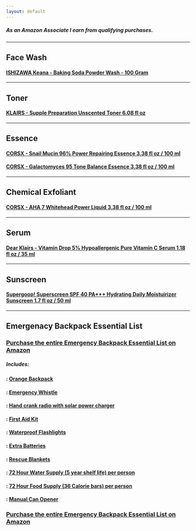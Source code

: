 ```yaml
---
layout: default
---
```

##### As an Amazon Associate I earn from qualifying purchases.
------------------
## Face Wash
#### [ISHIZAWA Keana - Baking Soda Powder Wash - 100 Gram](https://www.amazon.com/ISHIZAWA-Keana-Baking-Soda-Powder/dp/B0012YVY3K?pd_rd_w=dBxhi&content-id=amzn1.sym.724fac2e-0491-4f7a-a10d-2221f9a8bc9a&pf_rd_p=724fac2e-0491-4f7a-a10d-2221f9a8bc9a&pf_rd_r=4WWR37J7T5V9PX3YMMW5&pd_rd_wg=ndOf0&pd_rd_r=cd39f466-c0ea-49cd-90b0-6959f9018779&pd_rd_i=B0012YVY3K&psc=1&ref_=pd_bap_d_grid_rp_0_3_i&_encoding=UTF8&tag=skincare0cc6-20&linkCode=ur2&linkId=16be59786403051dd492046e2f3fbfc6&camp=1789&creative=9325)
------------------
## Toner
#### [KLAIRS - Supple Preparation Unscented Toner 6.08 fl oz](https://www.amazon.com/gp/product/B07B65NJLV/ref=ppx_yo_dt_b_search_asin_title?ie=UTF8&th=1&_encoding=UTF8&tag=skincare0cc6-20&linkCode=ur2&linkId=e3d422a5d94bc9deb65c7c3f08021663&camp=1789&creative=9325) 
------------------
## Essence
#### [CORSX - Snail Mucin 96% Power Repairing Essence 3.38 fl oz / 100 ml](https://www.amazon.com/COSRX-Repairing-Hydrating-Secretion-Phthalates/dp/B00PBX3L7K?pd_rd_w=Si9AE&content-id=amzn1.sym.724fac2e-0491-4f7a-a10d-2221f9a8bc9a&pf_rd_p=724fac2e-0491-4f7a-a10d-2221f9a8bc9a&pf_rd_r=SZVDN6ZW8DA22QBJH7A2&pd_rd_wg=82HYz&pd_rd_r=d279979b-e844-48cc-bc05-bd2197a23380&pd_rd_i=B00PBX3L7K&psc=1&ref_=pd_bap_d_grid_rp_0_7_t&_encoding=UTF8&tag=skincare0cc6-20&linkCode=ur2&linkId=bf822871691fb83c3faeddbb3a90c521&camp=1789&creative=9325)
#### [CORSX - Galactomyces 95 Tone Balance Essence 3.38 fl oz / 100 ml](https://www.amazon.com/COSRX-Galactomyces-Balancing-Essence-Brighten/dp/B07DKC23D5?pd_rd_w=Si9AE&content-id=amzn1.sym.724fac2e-0491-4f7a-a10d-2221f9a8bc9a&pf_rd_p=724fac2e-0491-4f7a-a10d-2221f9a8bc9a&pf_rd_r=SZVDN6ZW8DA22QBJH7A2&pd_rd_wg=82HYz&pd_rd_r=d279979b-e844-48cc-bc05-bd2197a23380&pd_rd_i=B07DKC23D5&psc=1&ref_=pd_bap_d_grid_rp_0_16_t&_encoding=UTF8&tag=skincare0cc6-20&linkCode=ur2&linkId=b4894fdbab03bc0063e270147814fdab&camp=1789&creative=9325)
------------------
## Chemical Exfoliant
#### [CORSX - AHA 7 Whitehead Power Liquid 3.38 fl oz / 100 ml](https://www.amazon.com/COSRX-Whitehead-Power-Liquid-100ml/dp/B00OZ9WOD8?pd_rd_w=Si9AE&content-id=amzn1.sym.724fac2e-0491-4f7a-a10d-2221f9a8bc9a&pf_rd_p=724fac2e-0491-4f7a-a10d-2221f9a8bc9a&pf_rd_r=SZVDN6ZW8DA22QBJH7A2&pd_rd_wg=82HYz&pd_rd_r=d279979b-e844-48cc-bc05-bd2197a23380&pd_rd_i=B00OZ9WOD8&ref_=pd_bap_d_grid_rp_0_11_t&th=1&_encoding=UTF8&tag=skincare0cc6-20&linkCode=ur2&linkId=898e03b40cc82b1e01531456d2a1f941&camp=1789&creative=9325)
------------------
## Serum
#### [Dear Klairs - Vitamin Drop 5% Hypoallergenic Pure Vitamin C Serum 1.18 fl oz / 35 ml](https://www.amazon.com/gp/product/B010FOFSH0/ref=ppx_yo_dt_b_asin_title_o00_s00?ie=UTF8&psc=1&_encoding=UTF8&tag=skincare0cc6-20&linkCode=ur2&linkId=215f19cb98d1e356f0b23b1bb4ced82b&camp=1789&creative=9325)
------------------
## Sunscreen
#### [Supergoop! Superscreen SPF 40 PA+++ Hydrating Daily Moistuirizer Sunscreen 1.7 fl oz / 50 ml](https://www.amazon.com/gp/product/B07VR6BBY8/ref=ppx_yo_dt_b_search_asin_title?ie=UTF8&th=1&_encoding=UTF8&tag=skincare0cc6-20&linkCode=ur2&linkId=1487cb8a9660bf389ac2b909748b45e3&camp=1789&creative=9325)
------------------
## Emergenacy Backpack Essential List
### [Purchase the entire Emergency Backpack Essential List on Amazon](https://www.amazon.com/gp/aws/cart/add.html?AssociateTag=emergency-backpack-20&ASIN.1=B07XWX2H1S&Quantity.1=1&ASIN.2=B07RNNMZW3&Quantity.2=1&ASIN.3=B018I4BPNU&Quantity.3=1&ASIN.4=B08HHK3BXN&Quantity.4=1&ASIN.5=B01B8VPM7A&Quantity.5=1&ASIN.6=B094D3K2W9&Quantity.6=1&ASIN.7=B09V7W74NQ&Quantity.7=1&ASIN.8=B0134DAXJ2&Quantity.8=1&ASIN.9=B00NGYGCH2&Quantity.9=1&ASIN.10=B09HKDGHX1&Quantity.10=1)
##### Includes:
#### : [Orange Backpack](https://www.amazon.com/Lightweight-Backpack-Foldable-Waterproof-Backpacks/dp/B07XWX2H1S?crid=NV9SVHCJ5U15&keywords=emergency%2Borange%2Bbackpack&qid=1692301898&sprefix=emergency%2Borange%2Bbackpack%2Caps%2C151&sr=8-17&th=1&linkCode=ll1&tag=emergency-backpack-20&linkId=3e2271071b329735df3b461edae5f207&language=en_US&ref_=as_li_ss_tl)
#### : [Emergency Whistle](https://www.amazon.com/LuxoGear-Emergency-Whistles-Lifeguard-Signaling/dp/B07RNNMZW3?crid=ER0EPBENEAHO&keywords=emergency%2Bwhistle&qid=1692302420&sprefix=emergency%2Bwhistle%2Caps%2C205&sr=8-5&th=1&linkCode=ll1&tag=emergency-backpack-20&linkId=8064986cf8a2eefab9f7b4d08085c66d&language=en_US&ref_=as_li_ss_tl)
#### : [Hand crank radio with solar power charger](https://www.amazon.com/Upgraded-Esky-Portable-Emergency-Flashlight/dp/B018I4BPNU?keywords=hand%2Bcrank%2Bradio&qid=1692304899&sr=8-3&th=1&linkCode=ll1&tag=emergency-backpack-20&linkId=572d3d32977a87e9af690381cafc1215&language=en_US&ref_=as_li_ss_tl)
#### : [First Aid Kit](https://www.amazon.com/Small-Waterproof-Car-First-Aid-Kit-Emergency-Kit/dp/B08HHK3BXN?crid=1AKVBFG0HGB1&keywords=first%2Baid%2Bkit&qid=1692305061&sprefix=first%2Baid%2Bkit%2Caps%2C162&sr=8-3-spons&sp_csd=d2lkZ2V0TmFtZT1zcF9hdGY&th=1&linkCode=ll1&tag=emergency-backpack-20&linkId=ce0e27cf088df5a0f80178d6627f7909&language=en_US&ref_=as_li_ss_tl)
#### : [Waterproof Flashlights](https://www.amazon.com/Flashlights-Hausbell-Flashlight-Modes-Gifted/dp/B01B8VPM7A?crid=3666MRWKFCGWD&keywords=emergency%2Bflashlight&qid=1692305126&sprefix=emergency%2Bflashligh%2Caps%2C164&sr=8-4-spons&sp_csd=d2lkZ2V0TmFtZT1zcF9hdGY&th=1&linkCode=ll1&tag=emergency-backpack-20&linkId=2f283edd25f5ba28caa225b9bd4d40ce&language=en_US&ref_=as_li_ss_tl)
#### : [Extra Batteries](https://www.amazon.com/Amazon-Basics-Count-High-Performance-Batteries/dp/B094D3K2W9?crid=1YJIW7ET56JT&keywords=battery%2Bmix%2Bpack&qid=1692305212&sprefix=battery%2Bmix%2Bpack%2Caps%2C162&sr=8-7&th=1&linkCode=ll1&tag=emergency-backpack-20&linkId=1759c07f2061080cb3106c4e9a01cf87&language=en_US&ref_=as_li_ss_tl)
#### : [Rescue Blankets](https://www.amazon.com/Emergency-Blankets-Thermal-Gigantic-Survival/dp/B09V7W74NQ?crid=36I47GSSXOLES&keywords=emergency%2Bblanket&qid=1692305267&sprefix=emergency%2Bblanket%2Caps%2C170&sr=8-3-spons&sp_csd=d2lkZ2V0TmFtZT1zcF9hdGY&th=1&linkCode=ll1&tag=emergency-backpack-20&linkId=4ac224ee97580e0afd5b5a22339ff5d6&language=en_US&ref_=as_li_ss_tl)
#### : [72 Hour Water Supply (5 year shelf life) per person](https://www.amazon.com/Datrex-Emergency-Water-Packet-4-227/dp/B0134DAXJ2?crid=VH7DP81PTPBU&keywords=emergency%2Bwater%2B72%2Bhours&qid=1692305449&sprefix=emergency%2Bwater%2B72%2Bhours%2Caps%2C176&sr=8-5&th=1&linkCode=ll1&tag=emergency-backpack-20&linkId=366fce509214c5f5040bb2f48705422d&language=en_US&ref_=as_li_ss_tl)
#### : [72 Hour Food Supply (36 Calorie bars) per person](https://www.amazon.com/Grizzly-Gear-Emergency-Food-Rations/dp/B00NGYGCH2?crid=3TN0GWJ5ZLPWS&keywords=emergency+food+ration+bars&qid=1692305960&sprefix=emergency+food+ration+bars%2Caps%2C151&sr=8-7&linkCode=ll1&tag=emergency-backpack-20&linkId=79f7c2d97cfcc768f9e021478a7f3e93&language=en_US&ref_=as_li_ss_tl)
#### : [Manual Can Opener](https://www.amazon.com/Mebotem-Handheld-Comfortable-Openers-Oversized/dp/B09HKDGHX1?crid=2QT57D2HK8EFA&keywords=manual%2Bcan%2Bopener&qid=1692305569&sprefix=manual%2Bcan%2Bopener%2Caps%2C203&sr=8-8&th=1&linkCode=ll1&tag=emergency-backpack-20&linkId=8655e97a9ccb48372de824d2e4c96239&language=en_US&ref_=as_li_ss_tl)
### [Purchase the entire Emergency Backpack Essential List on Amazon](https://www.amazon.com/gp/aws/cart/add.html?AssociateTag=emergency-backpack-20&ASIN.1=B07XWX2H1S&Quantity.1=1&ASIN.2=B07RNNMZW3&Quantity.2=1&ASIN.3=B018I4BPNU&Quantity.3=1&ASIN.4=B08HHK3BXN&Quantity.4=1&ASIN.5=B01B8VPM7A&Quantity.5=1&ASIN.6=B094D3K2W9&Quantity.6=1&ASIN.7=B09V7W74NQ&Quantity.7=1&ASIN.8=B0134DAXJ2&Quantity.8=1&ASIN.9=B00NGYGCH2&Quantity.9=1&ASIN.10=B09HKDGHX1&Quantity.10=1)

